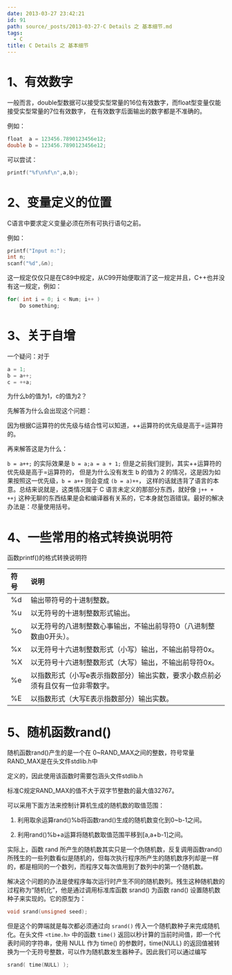 ```yaml
---
date: 2013-03-27 23:42:21
id: 91
path: source/_posts/2013-03-27-C Details 之 基本细节.md
tags:
  - C
title: C Details 之 基本细节
---
```


# 1、有效数字

一般而言，double型数据可以接受实型常量的16位有效数字，而float型变量仅能接受实型常量的7位有效数字，
在有效数字后面输出的数字都是不准确的。

例如：

``` c
float  a = 123456.7890123456e12;
double b = 123456.7890123456e12;
```

可以尝试：

``` c
printf("%f\n%f\n",a,b);
```

<!-- more -->

# 2、变量定义的位置

C语言中要求定义变量必须在所有可执行语句之前。

例如：

``` c
printf("Input n:");
int n;
scanf("%d",&n);
```

这一规定仅仅只是在C89中规定，从C99开始便取消了这一规定并且，C++也并没有这一规定，例如：

``` c
for( int i = 0; i < Num; i++ )
    Do something;
```

# 3、关于自增

一个疑问：对于

``` c
a = 1;
b = a++;
c = ++a;
```

为什么b的值为1，c的值为2？

先解答为什么会出现这个问题：

因为根据C运算符的优先级与结合性可以知道，++运算符的优先级是高于=运算符的。

再来解答这是为什么：

`b = a++;` 的实际效果是 `b = a;a = a + 1;` 但是之前我们提到，其实++运算符的优先级是高于=运算符的，
但是为什么没有发生 b 的值为 2 的情况，这是因为如果按照这一优先级，`b = a++` 则会变成 `(b = a)++`，
这样的话就违背了语言的本意。总结来说就是，这类情况属于 C 语言未定义的那部分东西，就好像 `j++ + ++j` 
这种无聊的东西结果是会和编译器有关系的，它本身就包涵错误。最好的解决办法是：尽量使用括号。

# 4、一些常用的格式转换说明符

函数printf()的格式转换说明符

|符号|说明|
|:--|:--|
|%d|输出带符号的十进制整数。|
|%u|以无符号的十进制整数形式输出。|
|%o|以无符号的八进制整数心事输出，不输出前导符0（八进制整数由0开头）。|
|%x|以无符号十六进制整数形式（小写）输出，不输出前导符0x。|
|%X|以无符号十六进制整数形式（大写）输出，不输出前导符0x。|
|%e|以指数形式（小写e表示指数部分）输出实数，要求小数点前必须有且仅有一位非零数字。|
|%E|以指数形式（大写E表示指数部分）输出实数。|

# 5、随机函数rand()

随机函数rand()产生的是一个在 0~RAND_MAX之间的整数，符号常量RAND_MAX是在头文件stdlib.h中

定义的，因此使用该函数时需要包涵头文件stdlib.h

标准C规定RAND_MAX的值不大于双字节整数的最大值32767。

可以采用下面方法来控制计算机生成的随机数的取值范围：

1. 利用取余运算rand()%b将函数rand()生成的随机数变化到0~b-1之间。

2. 利用rand()%b+a运算将随机数取值范围平移到[a,a+b-1]之间。

实际上，函数 rand 所产生的随机数其实只是一个伪随机数，反复调用函数rand()所残生的一些列数看似是随机的，但每次执行程序所产生的随机数序列却是一样的，都是相同的一个数列，而程序又每次值用到了数列中的第一个随机数。

解决这个问题的办法是使程序每次运行时产生不同的随机数列。残生这种随机数的过程称为“随机化”，他是通过调用标准库函数 srand() 为函数 rand() 设置随机数种子来实现的。它的原型为：

``` c
void srand(unsigned seed);
```

但是这个的弊端就是每次都必须通过向 `srand()` 传入一个随机数种子来完成随机化。在头文件 `<time.h>` 中的函数 `time()` 返回以秒计算的当前时间值，即一个代表时间的字符串，使用 NULL 作为 time() 的参数时，time(NULL) 的返回值被转换为一个无符号整数，可以作为随机数发生器种子。因此我们可以通过编写

``` c
srand( time(NULL) );
```